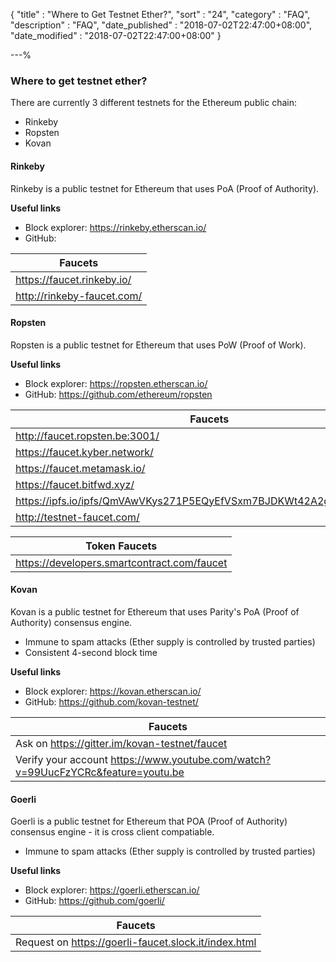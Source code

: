 {
"title"       : "Where to Get Testnet Ether?",
"sort"        : "24",
"category"    : "FAQ",
"description" : "FAQ",
"date_published" : "2018-07-02T22:47:00+08:00",
"date_modified"  : "2018-07-02T22:47:00+08:00"
}

---%

### Where to get testnet ether?

There are currently 3 different testnets for the Ethereum public chain:

* Rinkeby
* Ropsten
* Kovan

#### **Rinkeby**

Rinkeby is a public testnet for Ethereum that uses PoA (Proof of Authority).

**Useful links**

* Block explorer: https://rinkeby.etherscan.io/
* GitHub: 

| Faucets                    |
|----------------------------|
| https://faucet.rinkeby.io/ |
| http://rinkeby-faucet.com/ |


#### **Ropsten**

Ropsten is a public testnet for Ethereum that uses PoW (Proof of Work).

**Useful links**

* Block explorer: https://ropsten.etherscan.io/
* GitHub: https://github.com/ethereum/ropsten

| Faucets                                                              |
|----------------------------------------------------------------------|
| http://faucet.ropsten.be:3001/                                       |
| https://faucet.kyber.network/                                        |
| https://faucet.metamask.io/                                          |
| https://faucet.bitfwd.xyz/                                           |
| https://ipfs.io/ipfs/QmVAwVKys271P5EQyEfVSxm7BJDKWt42A2gHvNmxLjZMps/ |
| http://testnet-faucet.com/                                           |

| Token Faucets                                                        |
|----------------------------------------------------------------------|
| https://developers.smartcontract.com/faucet                          |


#### **Kovan**

Kovan is a public testnet for Ethereum that uses Parity's PoA (Proof of Authority) consensus engine.

* Immune to spam attacks (Ether supply is controlled by trusted parties)
* Consistent 4-second block time

**Useful links**

* Block explorer: https://kovan.etherscan.io/
* GitHub: https://github.com/kovan-testnet/

| Faucets                                                                          |
|----------------------------------------------------------------------------------|
| Ask on https://gitter.im/kovan-testnet/faucet                                    |
| Verify your account https://www.youtube.com/watch?v=99UucFzYCRc&feature=youtu.be |

#### **Goerli**

Goerli is a public testnet for Ethereum that POA (Proof of Authority) consensus engine - it is cross client compatiable.

* Immune to spam attacks (Ether supply is controlled by trusted parties)

**Useful links**

* Block explorer: https://goerli.etherscan.io/
* GitHub: https://github.com/goerli/

| Faucets                                                                          |
|----------------------------------------------------------------------------------|
| Request on https://goerli-faucet.slock.it/index.html                             |